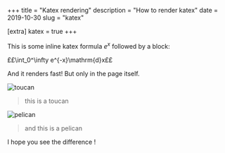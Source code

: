 +++
title = "Katex rendering"
description = "How to render katex"
date = 2019-10-30
slug = "katex"

[extra]
katex = true
+++

This is some inline katex formula $e^x$ followed by a block:

££\int_0^\infty e^{-x}\mathrm{d}x££

And it renders fast! But only in the page itself.

![toucan](../../toucan.jpeg)
> this is a toucan

![pelican](../../pelican.jpeg)
> and this is a pelican

I hope you see the difference !
